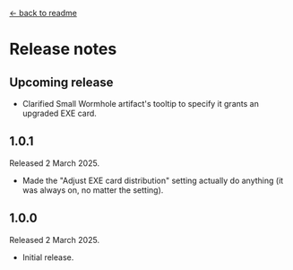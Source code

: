 [← back to readme](README.md)

# Release notes

## Upcoming release

* Clarified Small Wormhole artifact's tooltip to specify it grants an upgraded EXE card.

## 1.0.1
Released 2 March 2025.

* Made the "Adjust EXE card distribution" setting actually do anything (it was always on, no matter the setting).

## 1.0.0
Released 2 March 2025.

* Initial release.